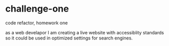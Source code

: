 # challenge-one
code refactor, homework one

as a web develapor I am creating a live website with accessiblity standards so it could be used in optimized settings for search engines.